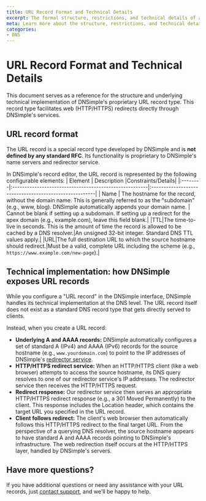 ```yaml
---
title: URL Record Format and Technical Details
excerpt: The formal structure, restrictions, and technical details of a URL record.
meta: Learn more about the structure, restrictions, and technical details for URL records.
categories:
- DNS
---
```

# URL Record Format and Technical Details

This document serves as a reference for the structure and underlying technical implementation of DNSimple's proprietary URL record type. This record type facilitates web (HTTP/HTTPS) redirects directly through DNSimple's services.

## URL record format
The URL record is a special record type developed by DNSimple and is **not defined by any standard RFC**. Its functionality is proprietary to DNSimple's name servers and redirector service.

In DNSimple's record editor, the URL record is represented by the following configurable elements:
| Element | Description |Constraints/Details|
|:--------|:-------------------------------------------------------|:-------------------------------------------------------|
 | Name | The hostname for the record, without the domain name. This is generally referred to as the "subdomain" (e.g., www, blog). DNSimple automatically appends your domain name. | Cannot be blank if setting up a subdomain. If setting up a redirect for the apex domain (e.g., example.com), leave this field blank.|
|TTL|The time-to-live in seconds. This is the amount of time the record is allowed to be cached by a DNS resolver.|An unsigned 32-bit integer. Standard DNS TTL values apply.|
|URL|The full destination URL to which the source hostname should redirect.|Must be a valid, complete URL including the scheme (e.g., `https://www.example.com/new-page`).|

## Technical implementation: how DNSimple exposes URL records
While you configure a "URL record" in the DNSimple interface, DNSimple handles its technical implementation at the DNS level. The URL record itself does not exist as a standard DNS record type that gets directly served to clients.

Instead, when you create a URL record:
- **Underlying A and AAAA records:** DNSimple automatically configures a set of standard A (IPv4) and AAAA (IPv6) records for the source hostname (e.g., `www.yourdomain.com`) to point to the IP addresses of DNSimple's [redirector service](/articles/redirector/).
- **HTTP/HTTPS redirect service:** When an HTTP/HTTPS client (like a web browser) attempts to access the source hostname, its DNS query resolves to one of our redirector service's IP addresses. The redirector service then receives the HTTP/HTTPS request.
- **Redirect response:** Our redirector service then serves an appropriate HTTP/HTTPS redirect response (e.g., a 301 Moved Permanently) to the client. This response includes the Location header, which contains the target URL you specified in the URL record.
- **Client follows redirect:** The client's web browser then automatically follows this HTTP/HTTPS redirect to the final target URL.
From the perspective of a querying DNS resolver, the source hostname appears to have standard A and AAAA records pointing to DNSimple's infrastructure. The web redirection itself occurs at the HTTP/HTTPS layer, handled by DNSimple's servers.

## Have more questions?
If you have additional questions or need any assistance with your URL records, just [contact support](https://dnsimple.com/feedback), and we'll be happy to help.
